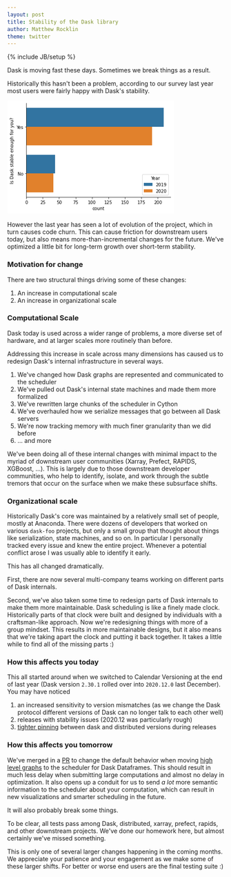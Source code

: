 ```yaml
---
layout: post
title: Stability of the Dask library
author: Matthew Rocklin
theme: twitter
---
```

{% include JB/setup %}

Dask is moving fast these days.  Sometimes we break things as a result.

Historically this hasn't been a problem, according to our survey last year
most users were fairly happy with Dask's stability.

<img src="/images/2020_survey/2020_27_0.png">

However the last year has seen a lot of evolution of the project,
which in turn causes code churn.
This can cause friction for downstream users today,
but also means more-than-incremental changes for the future.
We've optimized a little bit for long-term growth over short-term stability.


### Motivation for change

There are two structural things driving some of these changes:

1.  An increase in computational scale
2.  An increase in organizational scale


### Computational Scale

Dask today is used across a wider range of problems,
a more diverse set of hardware,
and at larger scales more routinely than before.

Addressing this increase in scale across many dimensions has caused us to
redesign Dask's internal infrastructure in several ways.

1.  We've changed how Dask graphs are represented and communicated to the scheduler
2.  We've pulled out Dask's internal state machines and made them more formalized
3.  We've rewritten large chunks of the scheduler in Cython
4.  We've overhauled how we serialize messages that go between all Dask servers
5.  We're now tracking memory with much finer granularity than we did before
6.  ... and more

We've been doing all of these internal changes with minimal impact to the
myriad of downstream user communities (Xarray, Prefect, RAPIDS, XGBoost, ...).
This is largely due to those downstream developer communities,
who help to identify, isolate, and work through the subtle tremors that occur
on the surface when we make these subsurface shifts.


### Organizational scale

Historically Dask's core was maintained by a relatively small set of people,
mostly at Anaconda.
There were dozens of developers that worked on various `dask-foo` projects, but
only a small group that thought about things like serialization, state
machines, and so on.
In particular I personally tracked every issue and knew the entire project.
Whenever a potential conflict arose I was usually able to identify it early.

This has all changed dramatically.

First, there are now several multi-company teams working on different parts of
Dask internals.

Second, we've also taken some time to redesign parts of Dask internals to make them more maintainable.
Dask scheduling is like a finely made clock.
Historically parts of that clock were built and designed by individuals with a craftsman-like approach.
Now we're redesigning things with more of a group mindset.
This results in more maintainable designs,
but it also means that we're taking apart the clock and putting it back together.
It takes a little while to find all of the missing parts :)


### How this affects you today

This all started around when we switched to Calendar Versioning at the end of last year
(Dask version `2.30.1` rolled over into `2020.12.0` last December).  You may
have noticed

1.  an increased sensitivity to version mismatches (as we change the Dask
    protocol different versions of Dask can no longer talk to each other well)
2.  releases with stability issues (2020.12 was particularly rough)
3.  [tighter pinning](https://github.com/dask/community/issues/155) between dask and distributed versions during releases


### How this affects you tomorrow

We've merged in a [PR](https://github.com/dask/dask/pull/7620)
to change the default behavior when moving [high level graphs](https://docs.dask.org/en/latest/high-level-graphs.html)
to the scheduler for Dask Dataframes.  This should result in much
less delay when submitting large computations and almost no delay in
optimization.  It also opens up a conduit for us to send *a lot* more semantic
information to the scheduler about your computation, which can result in new
visualizations and smarter scheduling in the future.

It will also probably break some things.

To be clear, all tests pass among Dask, distributed, xarray, prefect, rapids,
and other downstream projects.  We've done our homework here, but almost certainly we've missed something.

This is only one of several larger changes happening in the coming months.
We appreciate your patience and your engagement as we make some of these larger shifts.
For better or worse end users are the final testing suite :)

